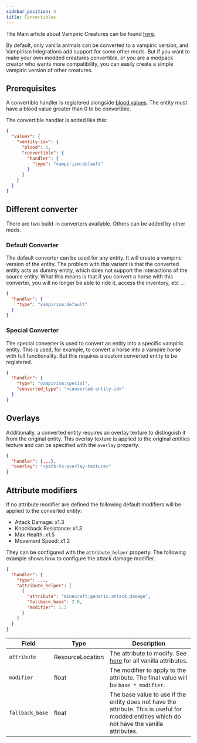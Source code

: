 ```yaml
---
sidebar_position: 4
title: Convertibles
---
```


The Main article about Vampiric Creatures can be found [here](../wiki/content/entities/bitten_animal).

By default, only vanilla animals can be converted to a vampiric version, and Vampirism Integrations add support for some other mods.
But if you want to make your own modded creatures convertible, or you are a modpack creator who wants more compatibility, you can easily create a simple vampiric version of other creatures.

## Prerequisites
A convertible handler is registered alongside [blood values](./bloodvalues#entities). The entity must have a blood value greater than 0 to be convertible.

The convertible handler is added like this:
```json title="data/vampirism/data_maps/item/entity_blood_value.json"
{
  "values": {
    "<entity-id>": {
      "blood": 1,
      "convertible": {
        "handler": {
          "type": "vampirism:default"
        }
      }
    }
  }
}
```


## Different converter
There are two build-in converters available. Others can be added by other mods.

### Default Converter
The default converter can be used for any entity. It will create a vampiric version of the entity. The problem with this variant is that the converted entity acts as dummy entity, which does not support the interactions of the source entity.
What this means is that if you convert a horse with this converter, you will no longer be able to ride it, access the inventory, etc ...

```json
{
  "handler": {
    "type": "vampirism:default"
  }
}
```

### Special Converter
The special converter is used to convert an entity into a specific vampiric entity. This is used, for example, to convert a horse into a vampire horse with full functionality. But this requires a custom converted entity to be registered.
```json
{
  "handler": {
    "type": "vampirism:special",
    "converted_type": "<converted-entity-id>"
  }
}
```

## Overlays

Additionally, a converted entity requires an overlay texture to distinguish it from the original entity. This overlay texture is applied to the original entities texture and can be specified with the `overlay` property.

```json
{
  "handler": {...},
  "overlay": "<path-to-overlay-texture>"
}
```

## Attribute modifiers
If no attribute modifier are defined the following default modifiers will be applied to the converted entity:

- Attack Damage: x1.3
- Knockback Resistance: x1.3
- Max Health: x1.5 
- Movement Speed: x1.2

They can be configured with the `attribute_helper` property. The following example shows how to configure the attack damage modifier.

```json
{
  "handler": {
    "type": ...,
    "attribute_helper": [
      {
        "attribute": "minecraft:generic.attack_damage",
        "fallback_base": 2.0,
        "modifier": 1.3
      }
    ]
  }
}
```

| Field           | Type             | Description                                                                                                                                   |
|-----------------|------------------|-----------------------------------------------------------------------------------------------------------------------------------------------|
| `attribute`     | ResourceLocation | The attribute to modify. See [here](https://minecraft.fandom.com/wiki/Attribute) for all vanilla attributes.                                  |
| `modifier`      | float            | The modifier to apply to the attribute. The final value will be `base * modifier`.                                                            |
| `fallback_base` | float            | The base value to use if the entity does not have the attribute. This is useful for modded entities which do not have the vanilla attributes. |